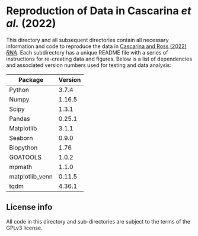 # Reproduction of Data in Cascarina *et al.* (2022)

This directory and all subsequent directories contain all necessary information and code to reproduce the data in [Cascarina and Ross (2022) *RNA*](https://pubmed.ncbi.nlm.nih.gov/35863866/ "Link to Research Article"). Each subdirectory has a unique README file with a series of instructions for re-creating data and figures. Below is a list of dependencies and associated version numbers used for testing and data analysis:

| Package | Version |
| ----------- | ----------- |
| Python | 3.7.4 | 
| Numpy | 1.16.5 |
| Scipy | 1.3.1 |
| Pandas | 0.25.1 |
| Matplotlib | 3.1.1 |
| Seaborn | 0.9.0 |
| Biopython | 1.76 |
| GOATOOLS | 1.0.2 |
| mpmath | 1.1.0 |
| matplotlib_venn | 0.11.5 |
| tqdm | 4.36.1 |

## License info
All code in this directory and sub-directories are subject to the terms of the GPLv3 license.
